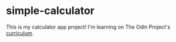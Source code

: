 # simple-calculator
This is my calculator app project!
I'm learning on The Odin Project's [curriculum](https://www.theodinproject.com/courses/web-development-101/lessons/calculator).

